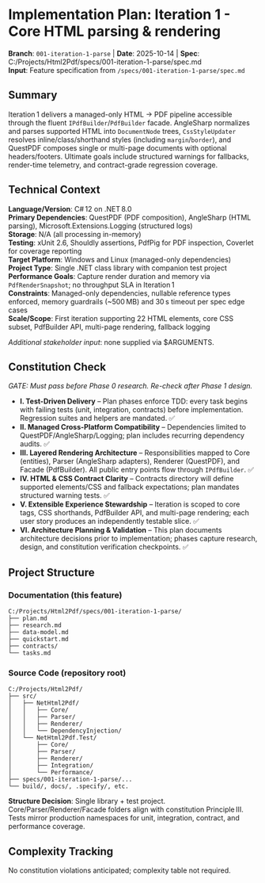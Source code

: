 # Implementation Plan: Iteration 1 - Core HTML parsing & rendering

**Branch**: `001-iteration-1-parse` | **Date**: 2025-10-14 | **Spec**: C:/Projects/Html2Pdf/specs/001-iteration-1-parse/spec.md  
**Input**: Feature specification from `/specs/001-iteration-1-parse/spec.md`

## Summary

Iteration 1 delivers a managed-only HTML → PDF pipeline accessible through the fluent `IPdfBuilder`/`PdfBuilder` facade. AngleSharp normalizes and parses supported HTML into `DocumentNode` trees, `CssStyleUpdater` resolves inline/class/shorthand styles (including `margin`/`border`), and QuestPDF composes single or multi-page documents with optional headers/footers. Ultimate goals include structured warnings for fallbacks, render-time telemetry, and contract-grade regression coverage.

## Technical Context

**Language/Version**: C# 12 on .NET 8.0  
**Primary Dependencies**: QuestPDF (PDF composition), AngleSharp (HTML parsing), Microsoft.Extensions.Logging (structured logs)  
**Storage**: N/A (all processing in-memory)  
**Testing**: xUnit 2.6, Shouldly assertions, PdfPig for PDF inspection, Coverlet for coverage reporting  
**Target Platform**: Windows and Linux (managed-only dependencies)  
**Project Type**: Single .NET class library with companion test project  
**Performance Goals**: Capture render duration and memory via `PdfRenderSnapshot`; no throughput SLA in Iteration 1  
**Constraints**: Managed-only dependencies, nullable reference types enforced, memory guardrails (~500 MB) and 30 s timeout per spec edge cases  
**Scale/Scope**: First iteration supporting 22 HTML elements, core CSS subset, PdfBuilder API, multi-page rendering, fallback logging

_Additional stakeholder input_: none supplied via $ARGUMENTS.

## Constitution Check

*GATE: Must pass before Phase 0 research. Re-check after Phase 1 design.*

- **I. Test-Driven Delivery** – Plan phases enforce TDD: every task begins with failing tests (unit, integration, contracts) before implementation. Regression suites and helpers are mandated. ✅
- **II. Managed Cross-Platform Compatibility** – Dependencies limited to QuestPDF/AngleSharp/Logging; plan includes recurring dependency audits. ✅
- **III. Layered Rendering Architecture** – Responsibilities mapped to Core (entities), Parser (AngleSharp adapters), Renderer (QuestPDF), and Facade (PdfBuilder). All public entry points flow through `IPdfBuilder`. ✅
- **IV. HTML & CSS Contract Clarity** – Contracts directory will define supported elements/CSS and fallback expectations; plan mandates structured warning tests. ✅
- **V. Extensible Experience Stewardship** – Iteration is scoped to core tags, CSS shorthands, PdfBuilder API, and multi-page rendering; each user story produces an independently testable slice. ✅
- **VI. Architecture Planning & Validation** – This plan documents architecture decisions prior to implementation; phases capture research, design, and constitution verification checkpoints. ✅

## Project Structure

### Documentation (this feature)

```
C:/Projects/Html2Pdf/specs/001-iteration-1-parse/
├── plan.md
├── research.md
├── data-model.md
├── quickstart.md
├── contracts/
└── tasks.md
```

### Source Code (repository root)

```
C:/Projects/Html2Pdf/
├── src/
│   ├── NetHtml2Pdf/
│   │   ├── Core/
│   │   ├── Parser/
│   │   ├── Renderer/
│   │   └── DependencyInjection/
│   └── NetHtml2Pdf.Test/
│       ├── Core/
│       ├── Parser/
│       ├── Renderer/
│       ├── Integration/
│       └── Performance/
├── specs/001-iteration-1-parse/...
└── build/, docs/, .specify/, etc.
```

**Structure Decision**: Single library + test project. Core/Parser/Renderer/Facade folders align with constitution Principle III. Tests mirror production namespaces for unit, integration, contract, and performance coverage.

## Complexity Tracking

No constitution violations anticipated; complexity table not required.
